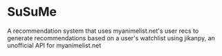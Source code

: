 # SuSuMe
A recommendation system that uses myanimelist.net's user recs to generate recommendations based on a user's watchlist using jikanpy, an unofficial API for myanimelist.net
